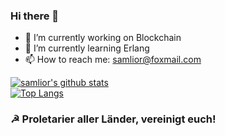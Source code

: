 ### Hi there 👋

- 🔭 I’m currently working on Blockchain
- 🌱 I’m currently learning Erlang
- 📫 How to reach me: samlior@foxmail.com

[![samlior's github stats](https://github-readme-stats.vercel.app/api?username=samlior&count_private=true&show_icons=true)](https://github.com/samlior)
<br>
[![Top Langs](https://github-readme-stats.vercel.app/api/top-langs/?username=samlior&layout=compact)](https://github.com/samlior)

### ☭ Proletarier aller Länder, vereinigt euch!
